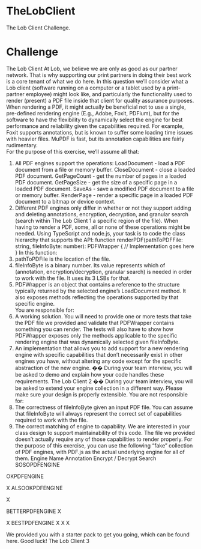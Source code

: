# TheLobClient

The Lob Client Challenge.

# Challenge

The Lob Client
At Lob, we believe we are only as good as our partner network. That is why supporting our print partners in doing their best work is a core tenant of what we do here. In this question we’ll consider what a Lob client (software running on a computer or a tablet used by a print-partner employee) might look like, and particularly the functionality used to render (present) a PDF file inside that client for quality assurance purposes.  
When rendering a PDF, it might actually be beneficial not to use a single, pre-defined rendering engine (E.g., Adobe, Foxit, PDFium), but for the software to have the flexibility to dynamically select the engine for best performance and reliability given the capabilities required. For example, Foxit supports annotations, but is known to suffer some loading time issues with heavier files. MuPDF is fast, but its annotation capabilities are fairly rudimentary.  
For the purpose of this exercise, we’ll assume all that:

1. All PDF engines support the operations:
   LoadDocument - load a PDF document from a file or memory buffer.
   CloseDocument - close a loaded PDF document.
   GetPageCount - get the number of pages in a loaded PDF document.
   GetPageSize - get the size of a specific page in a loaded PDF document.
   SaveAs - save a modified PDF document to a file or memory buffer.
   RenderPage - render a specific page in a loaded PDF document to a bitmap or device context.
2. Different PDF engines only differ in whether or not they support adding and deleting annotations, encryption, decryption, and granular search (search within
   The Lob Client 1
   a specific region of the file). When having to render a PDF, some, all or none of these operations might be needed.
   Using TypeScript and node.js, your task is to code the class hierarchy that supports the API:
   function renderPDF(pathToPDFFile: string, fileInfoByte: number): PDFWrapper { // Implementation goes here
   }
   In this function:
3. pathToPDFile is the location of the file.
4. fileInfoByte is a binary number. Its value represents which of (annotation, encryption/decryption, granular search) is needed in order to work with the file. It uses its 3 LSBs for that.
5. PDFWrapper is an object that contains a reference to the structure typically returned by the selected engine’s LoadDocument method. It also exposes methods reflecting the operations supported by that specific engine.  
   You are responsible for:
6. A working solution. You will need to provide one or more tests that take the PDF file we provided and validate that PDFWrapper contains something you can render. The tests will also have to show how PDFWrapper exposes only the methods applicable to the specific rendering engine that was dynamically selected given fileInfoByte.
7. An implementation that allows you to add support for a new rendering engine with specific capabilities that don’t necessarily exist in other engines you have, without altering any code except for the specific abstraction of the new engine.
   �� During your team interview, you will be asked to demo and explain how your code handles these requirements.
   The Lob Client 2
   �� During your team interview, you will be asked to extend your engine collection in a different way. Please make sure your design is properly extensible.
   You are not responsible for:
8. The correctness of fileInfoByte given an input PDF file. You can assume that fileInfoByte will always represent the correct set of capabilities required to work with the file.
9. The correct matching of engine to capability. We are interested in your class design to support maintainability of this code. The file we provided doesn’t actually require any of those capabilities to render properly. For the purpose of this exercise, you can use the following “fake” collection of PDF engines, with PDF.js as the actual underlying engine for all of them.
   Engine Name
   Annotation
   Encrypt / Decrypt
   Search
   SOSOPDFENGINE

OKPDFENGINE

X
ALSOOKPDFENGINE

X

BETTERPDFENGINE
X

X
BESTPDFENGINE
X
X
X

We provided you with a starter pack to get you going, which can be found here. Good luck!
The Lob Client 3
